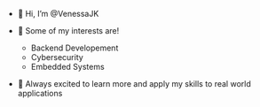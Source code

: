 - 👋 Hi, I’m @VenessaJK
  
- 👀 Some of my interests are!
  - Backend Developement
  - Cybersecurity
  - Embedded Systems

- 🌱 Always excited to learn more and apply my skills to real world applications
